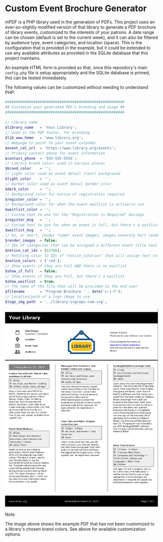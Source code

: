 # Custom Event Brochure Generator

mPDF is a PHP library used in the generation of PDFs. This project uses an ever-so-slightly modified version of that library to generate a PDF brochure of
library events, customized to the interests of your patrons. A date range can be chosen (default is set to the current week), and it can also be filtered
by audience type, event categories, and location (space). This is the configuration that is provided in the example, but it could be extended to use any
available attributes as provided in the SQLite database that this project maintains.

An example HTML form is provided so that, once this repository's main `config.php` file is setup appropriately and the SQLite database is primed, this can be tested immediately.

The following values can be customized without needing to understand PHP:

```php
#######################################################
## Customize your generated PDF's branding and usage ##
#######################################################

// Library name
$library_name   = 'Your Library';
// Used in the PDF footer, for branding
$lib_www_home   = 'www.library.org';
// Webpage to point to your event calendar
$event_cal_url  = 'https://www.library.org/events';
// Primary contact phone for event information
$contact_phone  = '555-555-5555';
// Library brand color; used in various places
$brand_color    = '';
// Light color used as event detail (text) background
$light_color    = '';
// Darker color used as event detail border color
$dark_color     = '';
// Background color for notice of registration required
$register_color = '';
// Background color for when the event waitlist is active/in use
$waitlist_color = '';
// Custom text to use for the "Registration is Required" message
$register_msg   = '';
// Custom text to use for when an event is full, but there's a waitlist
$waitlist_msg   = '';
// Do, or don't, render *some* event images; images severely hurt rendering
$render_images  = false;
// IDs of categories that can be assigned a different event title text color (ex: closings/holidays)
$notice_cat_ids = [42786];
// Matching color to IDs of "notice_catories" that will assign text color
$notice_colors  = ['red'];
// Show events if they are full AND there is no waitlist
$show_if_full   = false;
// Show events if they are full, but there's a waitlist
$show_waitlist  = true;
// The name of the file that will be provided to the end user
$filename       = 'Program Brochure ' . date('n-j-Y');
// Location/path of a logo image to use
$logo_img_path  = '../library-svgrepo-com.svg';
```

![example brochure page](pdf-example.png)

> [!NOTE]
> The image above shows the example PDF that has not been customized to a library's chosen brand colors. See above for available customization options.